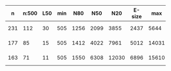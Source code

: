 n    |n:500  |L50  |min  |N80   |N50   |N20    |E-size  |max    |sum     |name
---  |---    |---  |---  |---   |---   |---    |---     |---    |---     |---
231  |112    |30   |505  |1256  |2099  |3855   |2437    |5644   |193913  |hsapiens-unitigs.fa
177  |85     |15   |505  |1412  |4022  |7961   |5012    |14031  |198263  |hsapiens-contigs.fa
163  |71     |11   |505  |1550  |6308  |12030  |6896    |15610  |198175  |hsapiens-scaffolds.fa
